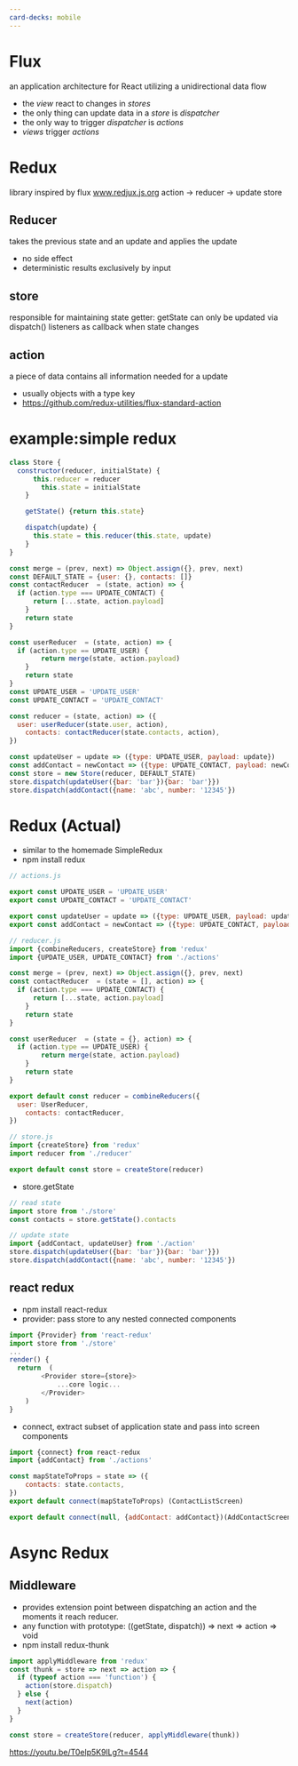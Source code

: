 ```yaml
---
card-decks: mobile
---
```


# Flux
an application architecture for React utilizing a unidirectional data flow
- the *view* react to changes in *stores*
- the only thing can update data in a *store* is *dispatcher*
- the only way to trigger *dispatcher* is *actions*
- *views* trigger *actions*

# Redux
library inspired by flux
www.redjux.js.org
action -> reducer -> update store

## Reducer
takes the previous state and an update and applies the update
- no side effect
- deterministic results exclusively by input

## store
responsible for maintaining state
getter: getState
can only be updated via dispatch()
listeners as callback when state changes

## action
a piece of data contains all information needed for a update
- usually objects with a type key
- https://github.com/redux-utilities/flux-standard-action

# example:simple redux
```js
class Store {
  constructor(reducer, initialState) {
	  this.reducer = reducer
		this.state = initialState
	}

	getState() {return this.state}

	dispatch(update) {
	  this.state = this.reducer(this.state, update)
	}
}

const merge = (prev, next) => Object.assign({}, prev, next)
const DEFAULT_STATE = {user: {}, contacts: []}
const contactReducer  = (state, action) => {
  if (action.type === UPDATE_CONTACT) {
	  return [...state, action.payload]
	}
	return state
}

const userReducer  = (state, action) => {
  if (action.type == UPDATE_USER) {
	    return merge(state, action.payload)
	}
	return state
}
const UPDATE_USER = 'UPDATE_USER'
const UPDATE_CONTACT = 'UPDATE_CONTACT'

const reducer = (state, action) => ({
  user: userReducer(state.user, action),
	contacts: contactReducer(state.contacts, action),
})

const updateUser = update => ({type: UPDATE_USER, payload: update})
const addContact = newContact => ({type: UPDATE_CONTACT, payload: newContact})
const store = new Store(reducer, DEFAULT_STATE)
store.dispatch(updateUser({bar: 'bar'}){bar: 'bar'}})
store.dispatch(addContact({name: 'abc', number: '12345'})
```

# Redux (Actual)
- similar to the homemade SimpleRedux
- npm install redux
```js
// actions.js

export const UPDATE_USER = 'UPDATE_USER'
export const UPDATE_CONTACT = 'UPDATE_CONTACT'

export const updateUser = update => ({type: UPDATE_USER, payload: update})
export const addContact = newContact => ({type: UPDATE_CONTACT, payload: newContact})
```

```js
// reducer.js
import {combineReducers, createStore} from 'redux'
import {UPDATE_USER, UPDATE_CONTACT} from './actions'

const merge = (prev, next) => Object.assign({}, prev, next)
const contactReducer  = (state = [], action) => {
  if (action.type === UPDATE_CONTACT) {
	  return [...state, action.payload]
	}
	return state
}

const userReducer  = (state = {}, action) => {
  if (action.type == UPDATE_USER) {
	    return merge(state, action.payload)
	}
	return state
}

export default const reducer = combineReducers({
  user: UserReducer,
	contacts: contactReducer,
})

```

```js
// store.js
import {createStore} from 'redux'
import reducer from './reducer'

export default const store = createStore(reducer)
```
- store.getState
```js
// read state
import store from './store'
const contacts = store.getState().contacts

// update state
import {addContact, updateUser} from './action'
store.dispatch(updateUser({bar: 'bar'}){bar: 'bar'}})
store.dispatch(addContact({name: 'abc', number: '12345'})
```
## react redux
- npm install react-redux
- provider: pass store to any nested connected components
```js
import {Provider} from 'react-redux'
import store from './store'
...
render() {
  return  (
		<Provider store={store}>
		 	...core logic...
		</Provider>
	)
}
```
- connect, extract subset of application state and pass into screen components
```js
import {connect} from react-redux
import {addContact} from './actions'

const mapStateToProps = state => ({
	contacts: state.contacts,
})
export default connect(mapStateToProps) (ContactListScreen)

export default connect(null, {addContact: addContact})(AddContactScreen)
```

# Async Redux
## Middleware
- provides extension point between dispatching an action and the moments it reach reducer.
- any function with prototype: ((getState, dispatch)) => next => action => void
- npm install redux-thunk
```jsx
import applyMiddleware from 'redux'
const thunk = store => next => action => {
  if (typeof action === 'function') {
    action(store.dispatch)
  } else {
    next(action)
  }
}

const store = createStore(reducer, applyMiddleware(thunk))
```
https://youtu.be/T0elp5K9lLg?t=4544
